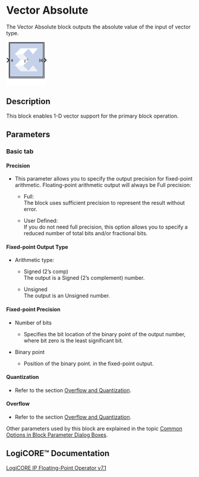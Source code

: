 # Vector Absolute

The Vector Absolute block outputs the absolute value of the input of
vector type.

![](./Images/block.png)

## Description

This block enables 1-D vector support for the primary block operation.

## Parameters

### Basic tab  
#### Precision  
* This parameter allows you to specify the output precision for
fixed-point arithmetic. Floating-point arithmetic output will always be
Full precision:

  * Full:  
The block uses sufficient precision to represent the result without
error.

  * User Defined:  
If you do not need full precision, this option allows you to specify a
reduced number of total bits and/or fractional bits.

#### Fixed-point Output Type  
* Arithmetic type:

  * Signed (2’s comp)  
The output is a Signed (2’s complement) number.

  * Unsigned  
The output is an Unsigned number.

#### Fixed-point Precision  
* Number of bits  
  * Specifies the bit location of the binary point of the output number,
where bit zero is the least significant bit.

* Binary point  
  * Position of the binary point. in the fixed-point output.

#### Quantization  
* Refer to the section [Overflow and
Quantization](common-options-in-block-parameter-dialog-boxes-aa1032308.html#val1538085362909__aa1032322).

#### Overflow  
* Refer to the section [Overflow and
Quantization](common-options-in-block-parameter-dialog-boxes-aa1032308.html#val1538085362909__aa1032322).

Other parameters used by this block are explained in the topic [Common
Options in Block Parameter Dialog
Boxes](common-options-in-block-parameter-dialog-boxes-aa1032308.html).

## LogiCORE™ Documentation

[LogiCORE IP Floating-Point Operator
v7.1](https://www.xilinx.com/support/documentation/ip_documentation/floating_point/v7_1/pg060-floating-point.pdf)
